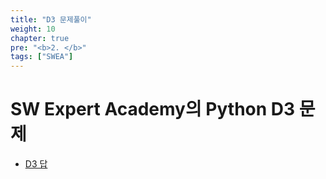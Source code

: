 ```yaml
---
title: "D3 문제풀이"
weight: 10
chapter: true
pre: "<b>2. </b>"
tags: ["SWEA"]
---
```


# SW Expert Academy의 Python D3 문제

- [D3 답](https://dongyeopgu.github.io/cont_2/d3/swea-d3.html)